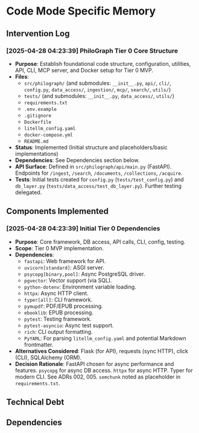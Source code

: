 # Code Mode Specific Memory
<!-- Entries below should be added reverse chronologically (newest first) -->

<!-- No interventions logged during this implementation phase. -->
## Intervention Log
<!-- Append intervention details using the format below -->
### [2025-04-28 04:23:39] PhiloGraph Tier 0 Core Structure
- **Purpose**: Establish foundational code structure, configuration, utilities, API, CLI, MCP server, and Docker setup for Tier 0 MVP.
- **Files**:
    - `src/philograph/` (and submodules: `__init__.py`, `api/`, `cli/`, `config.py`, `data_access/`, `ingestion/`, `mcp/`, `search/`, `utils/`)
    - `tests/` (and submodules: `__init__.py`, `data_access/`, `utils/`)
    - `requirements.txt`
    - `.env.example`
    - `.gitignore`
    - `Dockerfile`
    - `litellm_config.yaml`
    - `docker-compose.yml`
    - `README.md`
- **Status**: Implemented (Initial structure and placeholders/basic implementations)
- **Dependencies**: See Dependencies section below.
- **API Surface**: Defined in `src/philograph/api/main.py` (FastAPI). Endpoints for `/ingest`, `/search`, `/documents`, `/collections`, `/acquire`.
- **Tests**: Initial tests created for `config.py` (`tests/test_config.py`) and `db_layer.py` (`tests/data_access/test_db_layer.py`). Further testing delegated.

## Components Implemented
### [2025-04-28 04:23:39] Initial Tier 0 Dependencies
- **Purpose**: Core framework, DB access, API calls, CLI, config, testing.
- **Scope**: Tier 0 MVP implementation.
- **Dependencies**:
    - `fastapi`: Web framework for API.
    - `uvicorn[standard]`: ASGI server.
    - `psycopg[binary,pool]`: Async PostgreSQL driver.
    - `pgvector`: Vector support (via SQL).
    - `python-dotenv`: Environment variable loading.
    - `httpx`: Async HTTP client.
    - `typer[all]`: CLI framework.
    - `pymupdf`: PDF/EPUB processing.
    - `ebooklib`: EPUB processing.
    - `pytest`: Testing framework.
    - `pytest-asyncio`: Async test support.
    - `rich`: CLI output formatting.
    - `PyYAML`: For parsing `litellm_config.yaml` and potential Markdown frontmatter.
- **Alternatives Considered**: Flask (for API), requests (sync HTTP), click (CLI), SQLAlchemy (ORM).
- **Decision Rationale**: FastAPI chosen for async performance and features. `psycopg` for async DB access. `httpx` for async HTTP. Typer for modern CLI. See ADRs 002, 005. `semchunk` noted as placeholder in `requirements.txt`.
<!-- Track components implemented and their status -->

## Technical Debt
<!-- Track identified technical debt items -->

## Dependencies
<!-- Track key external dependencies -->
